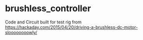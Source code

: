 # brushless_controller

Code and Circuit built for test rig from https://hackaday.com/2015/04/20/driving-a-brushless-dc-motor-sloooooooowly/
